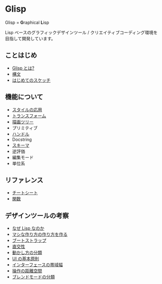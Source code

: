 # Glisp

Glisp = **G**raphical **L**isp

Lisp ベースのグラフィックデザインツール / クリエイティブコーディング環境を目指して開発しています。

<h2>ことはじめ</h2>

- [Glisp とは?](about)
- [構文](syntax)
- [はじめてのスケッチ](get-started)

<h2>機能について</h2>

- [スタイルの応用](styles)
- [トランスフォーム](transform)
- [描画ツリー](draw-tree)
- プリミティブ
- [ハンドル](defining-handle)
- Docstring
- [スキーマ](schema)
- 逆評価
- 編集モード
- 単位系

<h2>リファレンス</h2>

- [チートシート](cheatsheet)
- [関数](ref)

<h2>デザインツールの考察</h2>

- [なぜ Lisp なのか](why-lisp)
- [マシな作り方の作り方を作る](https://baku89.com/2020/06/26/c-activity)
- [ブートストラップ](bootstrapping ':disabled')
- [直交性](orthogonality)
- [動かし方の分類](classification-of-animating)
- [UI の基本原則](principles)
- [インターフェースの帯域幅](bandwidth ':disabled')
- [操作の距離空間](distance-space ':disabled')
- [ブレンドモードの分類](blend-modes)

